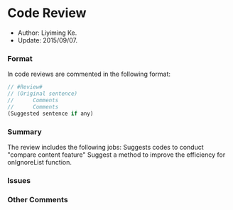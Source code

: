 # Code Review

- Author: Liyiming Ke.
- Update: 2015/09/07.


### Format


In code reviews are commented in the following format:

```javascript
// #Review#
// (Original sentence)
//		Comments
//		Comments
(Suggested sentence if any)
```


### Summary


The review includes the following jobs:
   Suggests codes to conduct "compare content feature"
   Suggest a method to improve the efficiency for onIgnoreList function.


### Issues





### Other Comments